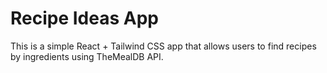 # Recipe Ideas App

This is a simple React + Tailwind CSS app that allows users to find recipes by ingredients using TheMealDB API.
